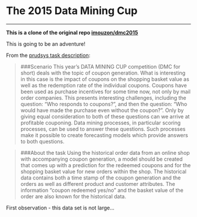 The 2015 Data Mining Cup
========================
* * * * * * * * * * * *

**This is a clone of the original repo [imouzon/dmc2015](https://github.com/imouzon/dmc2015)**

This is going to be an adventure!

From the [prudsys task description](http://www.data-mining-cup.de/en/wettbewerb/aufgabe.html):

> ###Scenario
> This year’s DATA MINING CUP competition (DMC for short) deals with the topic of coupon generation.
> What is interesting in this case is the impact of coupons on the shopping basket value as well as the redemption rate of the individual coupons.
> Coupons have been used as purchase incentives for some time now, not only by mail order companies.
> This presents interesting challenges, including the question: “Who responds to coupons?”, and then the question: “Who would have made the purchase even without the coupon?”.
> Only by giving equal consideration to both of these questions can we arrive at profitable couponing.
> Data mining processes, in particular scoring processes, can be used to answer these questions.
> Such processes make it possible to create forecasting models which provide answers to both questions.

> ###About the task
> Using the historical order data from an online shop with accompanying coupon generation,
> a model should be created that comes up with a prediction for the redeemed coupons and for the shopping basket value for new orders within the shop.
> The historical data contains both a time stamp of the coupon generation and the orders as well as different product and customer attributes.
> The information “coupon redeemed yes/no” and the basket value of the order are also known for the historical data.

First observation - this data set is not large...
